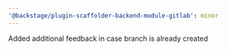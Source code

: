 ```yaml
---
'@backstage/plugin-scaffolder-backend-module-gitlab': minor
---
```


Added additional feedback in case branch is already created
